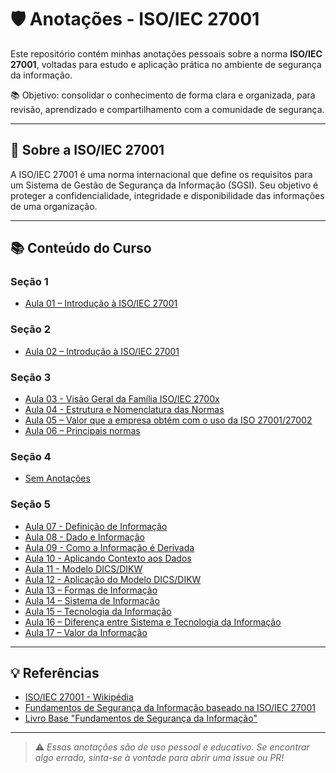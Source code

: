 # 🛡️ Anotações - ISO/IEC 27001

Este repositório contém minhas anotações pessoais sobre a norma **ISO/IEC 27001**, voltadas para estudo e aplicação prática no ambiente de segurança da informação.

📚 Objetivo: consolidar o conhecimento de forma clara e organizada, para revisão, aprendizado e compartilhamento com a comunidade de segurança.

---

## 📌 Sobre a ISO/IEC 27001

A ISO/IEC 27001 é uma norma internacional que define os requisitos para um Sistema de Gestão de Segurança da Informação (SGSI). Seu objetivo é proteger a confidencialidade, integridade e disponibilidade das informações de uma organização.

---

## 📚 Conteúdo do Curso

### Seção 1

- [Aula 01 – Introdução à ISO/IEC 27001](./Seção%201/README.md)

### Seção 2

- [Aula 02 – Introdução à ISO/IEC 27001](./Seção%202/README.md)

### Seção 3

- [Aula 03 - Visão Geral da Família ISO/IEC 2700x](./Seção%203/README.md#aula-03--visão-geral-da-família-isoiec-2700x)
- [Aula 04 - Estrutura e Nomenclatura das Normas](./Seção%203/README.md#aula-04--estrutura-e-nomenclatura-das-normas)
- [Aula 05 – Valor que a empresa obtém com o uso da ISO 27001/27002](./Seção%203/README.md#aula-05--valor-que-a-empresa-obtém-com-o-uso-da-iso-2700127002)
- [Aula 06 – Principais normas](./Seção%203/README.md#aula-06--principais-normas)

### Seção 4

- [Sem Anotações](./Seção%204/README.md)

### Seção 5

- [Aula 07 - Definição de Informação](./Seção%205/README.md#aula-07---definição-de-informação)
- [Aula 08 - Dado e Informação](./Seção%205/README.md#aula-08--dado-e-informação)
- [Aula 09 - Como a Informação é Derivada](./Seção%205/README.md#aula-09--como-a-informação-é-derivada)
- [Aula 10 - Aplicando Contexto aos Dados](./Seção%205/README.md#aula-10--aplicando-contexto-aos-dados)
- [Aula 11 - Modelo DICS/DIKW](./Seção%205/README.md#aula-11--modelo-dics--dikw)
- [Aula 12 - Aplicação do Modelo DICS/DIKW](./Seção%205/README.md#aula-12--aplicação-do-modelo-dics--dikw)
- [Aula 13 – Formas de Informação](./Seção%205/README.md#aula-13--formas-de-informação)
- [Aula 14 – Sistema de Informação](./Seção%205/README.md#aula-14--sistema-de-informação)
- [Aula 15 – Tecnologia da Informação](./Seção%205/README.md#aula-15--tecnologia-da-informação)
- [Aula 16 – Diferença entre Sistema e Tecnologia da Informação](./Seção%205/README.md#aula-16--diferença-entre-sistema-e-tecnologia-da-informação)
- [Aula 17 – Valor da Informação](./Seção%205/README.md#aula-17--valor-da-informação)

---

## 💡 Referências

- [ISO/IEC 27001 - Wikipédia](https://pt.wikipedia.org/wiki/ISO/IEC_27001)
- [Fundamentos de Segurança da Informação baseado na ISO/IEC 27001](https://www.udemy.com/course/exin-iso-27001-information-security-foundation/)
- [Livro Base "Fundamentos de Segurança da Informação"](https://www.amazon.com.br/Fundamentos-Seguran%C3%A7a-Informa%C3%A7%C3%A3o-27001-27002/dp/8574528609)

---


> ⚠️ _Essas anotações são de uso pessoal e educativo. Se encontrar algo errado, sinta-se à vontade para abrir uma issue ou PR!_
